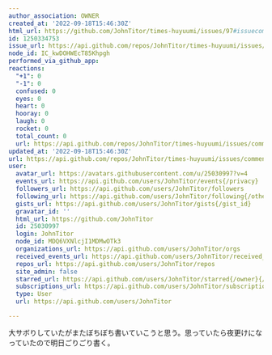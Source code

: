 ```yaml
---
author_association: OWNER
created_at: '2022-09-18T15:46:30Z'
html_url: https://github.com/JohnTitor/times-huyuumi/issues/97#issuecomment-1250334753
id: 1250334753
issue_url: https://api.github.com/repos/JohnTitor/times-huyuumi/issues/97
node_id: IC_kwDOHWEcT85Khpgh
performed_via_github_app: 
reactions:
  "+1": 0
  "-1": 0
  confused: 0
  eyes: 0
  heart: 0
  hooray: 0
  laugh: 0
  rocket: 0
  total_count: 0
  url: https://api.github.com/repos/JohnTitor/times-huyuumi/issues/comments/1250334753/reactions
updated_at: '2022-09-18T15:46:30Z'
url: https://api.github.com/repos/JohnTitor/times-huyuumi/issues/comments/1250334753
user:
  avatar_url: https://avatars.githubusercontent.com/u/25030997?v=4
  events_url: https://api.github.com/users/JohnTitor/events{/privacy}
  followers_url: https://api.github.com/users/JohnTitor/followers
  following_url: https://api.github.com/users/JohnTitor/following{/other_user}
  gists_url: https://api.github.com/users/JohnTitor/gists{/gist_id}
  gravatar_id: ''
  html_url: https://github.com/JohnTitor
  id: 25030997
  login: JohnTitor
  node_id: MDQ6VXNlcjI1MDMwOTk3
  organizations_url: https://api.github.com/users/JohnTitor/orgs
  received_events_url: https://api.github.com/users/JohnTitor/received_events
  repos_url: https://api.github.com/users/JohnTitor/repos
  site_admin: false
  starred_url: https://api.github.com/users/JohnTitor/starred{/owner}{/repo}
  subscriptions_url: https://api.github.com/users/JohnTitor/subscriptions
  type: User
  url: https://api.github.com/users/JohnTitor

---
```

大サボりしていたがまたぼちぼち書いていこうと思う。思っていたら夜更けになっていたので明日ごりごり書く。
